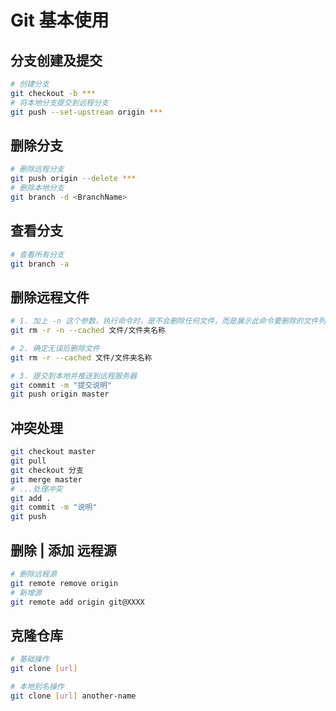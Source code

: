 # Git 基本使用

## 分支创建及提交

```bash
# 创建分支
git checkout -b ***
# 将本地分支提交到远程分支
git push --set-upstream origin ***
```

## 删除分支

```bash
# 删除远程分支
git push origin --delete ***
# 删除本地分支
git branch -d <BranchName>
```

## 查看分支

```bash
# 查看所有分支
git branch -a
```

## 删除远程文件

```bash
# 1. 加上 -n 这个参数，执行命令时，是不会删除任何文件，而是展示此命令要删除的文件列表预览
git rm -r -n --cached 文件/文件夹名称

# 2. 确定无误后删除文件
git rm -r --cached 文件/文件夹名称

# 3. 提交到本地并推送到远程服务器
git commit -m "提交说明"
git push origin master
```

## 冲突处理

```bash
git checkout master
git pull
git checkout 分支
git merge master
# ...处理冲突
git add .
git commit -m "说明"
git push
```

## 删除 | 添加 远程源

````bash
# 删除远程源
git remote remove origin
# 新增源
git remote add origin git@XXXX
````

## 克隆仓库

```bash
# 基础操作
git clone [url]

# 本地别名操作
git clone [url] another-name
```
